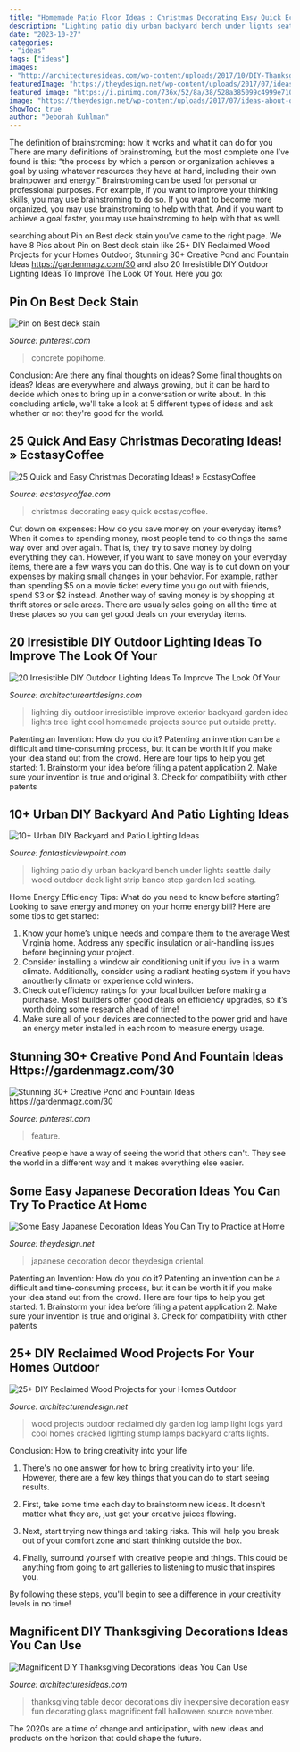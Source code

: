 ```yaml
---
title: "Homemade Patio Floor Ideas : Christmas Decorating Easy Quick Ecstasycoffee"
description: "Lighting patio diy urban backyard bench under lights seattle daily wood outdoor deck light strip banco step garden led seating"
date: "2023-10-27"
categories:
- "ideas"
tags: ["ideas"]
images:
- "http://architecturesideas.com/wp-content/uploads/2017/10/DIY-Thanksgiving-Decorations-5.jpg"
featuredImage: "https://theydesign.net/wp-content/uploads/2017/07/ideas-about-oriental-style-on-pinterest-oriental-decor-oriental-regarding-japanese-decoration-ideas-some-easy-japanese-decoration-ideas-you-can-try-to-practice-at-home.jpg"
featured_image: "https://i.pinimg.com/736x/52/8a/38/528a385099c4999e710bd1f27e1fa0a7.jpg"
image: "https://theydesign.net/wp-content/uploads/2017/07/ideas-about-oriental-style-on-pinterest-oriental-decor-oriental-regarding-japanese-decoration-ideas-some-easy-japanese-decoration-ideas-you-can-try-to-practice-at-home.jpg"
ShowToc: true
author: "Deborah Kuhlman"
---
```



The definition of brainstroming: how it works and what it can do for you
There are many definitions of brainstroming, but the most complete one I’ve found is this: “the process by which a person or organization achieves a goal by using whatever resources they have at hand, including their own brainpower and energy.” Brainstroming can be used for personal or professional purposes. For example, if you want to improve your thinking skills, you may use brainstroming to do so. If you want to become more organized, you may use brainstroming to help with that. And if you want to achieve a goal faster, you may use brainstroming to help with that as well.

	

		
searching about Pin on Best deck stain you've came to the right page. We have 8 Pics about Pin on Best deck stain like 25+ DIY Reclaimed Wood Projects for your Homes Outdoor, Stunning 30+ Creative Pond and Fountain Ideas https://gardenmagz.com/30 and also 20 Irresistible DIY Outdoor Lighting Ideas To Improve The Look Of Your. Here you go:
		
    
## Pin On Best Deck Stain

<img loading=lazy src="https://i.pinimg.com/736x/52/8a/38/528a385099c4999e710bd1f27e1fa0a7.jpg" onerror="this.onerror=null;this.src='https://tse3.mm.bing.net/th?id=OIP.inHHs3cetoafExNdFFddnQHaNK&amp;pid=15.1';" alt="Pin on Best deck stain">

_Source: pinterest.com_

>concrete popihome. 

	

Conclusion: Are there any final thoughts on ideas?
Some final thoughts on ideas? Ideas are everywhere and always growing, but it can be hard to decide which ones to bring up in a conversation or write about. In this concluding article, we'll take a look at 5 different types of ideas and ask whether or not they're good for the world.

    
## 25 Quick And Easy Christmas Decorating Ideas! » EcstasyCoffee

<img loading=lazy src="https://i0.wp.com/www.ecstasycoffee.com/wp-content/uploads/2016/10/Christmas-Decorating-37.jpg" onerror="this.onerror=null;this.src='https://tse2.mm.bing.net/th?id=OIP.hItVLx4u6fXZKtQGQAk-YQHaLH&amp;pid=15.1';" alt="25 Quick and Easy Christmas Decorating Ideas! » EcstasyCoffee">

_Source: ecstasycoffee.com_

>christmas decorating easy quick ecstasycoffee. 

	

Cut down on expenses: How do you save money on your everyday items?
When it comes to spending money, most people tend to do things the same way over and over again. That is, they try to save money by doing everything they can. However, if you want to save money on your everyday items, there are a few ways you can do this. One way is to cut down on your expenses by making small changes in your behavior. For example, rather than spending $5 on a movie ticket every time you go out with friends, spend $3 or $2 instead. Another way of saving money is by shopping at thrift stores or sale areas. There are usually sales going on all the time at these places so you can get good deals on your everyday items.

    
## 20 Irresistible DIY Outdoor Lighting Ideas To Improve The Look Of Your

<img loading=lazy src="http://www.architectureartdesigns.com/wp-content/uploads/2016/08/7-26.jpg" onerror="this.onerror=null;this.src='https://tse4.mm.bing.net/th?id=OIP.hyZ0x5GbRPb8qVwShn9H3QHaKm&amp;pid=15.1';" alt="20 Irresistible DIY Outdoor Lighting Ideas To Improve The Look Of Your">

_Source: architectureartdesigns.com_

>lighting diy outdoor irresistible improve exterior backyard garden idea lights tree light cool homemade projects source put outside pretty. 

	

Patenting an Invention: How do you do it?
Patenting an invention can be a difficult and time-consuming process, but it can be worth it if you make your idea stand out from the crowd. Here are four tips to help you get started: 1. Brainstorm your idea before filing a patent application 
2. Make sure your invention is true and original 
3. Check for compatibility with other patents 

    
## 10+ Urban DIY Backyard And Patio Lighting Ideas

<img loading=lazy src="http://www.fantasticviewpoint.com/wp-content/uploads/2016/09/2835929776_e5c101de2d_b-634x948.jpg" onerror="this.onerror=null;this.src='https://tse2.mm.bing.net/th?id=OIP.iO0OUGeqeS2NBXdoobwE4gHaLE&amp;pid=15.1';" alt="10+ Urban DIY Backyard and Patio Lighting Ideas">

_Source: fantasticviewpoint.com_

>lighting patio diy urban backyard bench under lights seattle daily wood outdoor deck light strip banco step garden led seating. 

	

Home Energy Efficiency Tips: What do you need to know before starting?
Looking to save energy and money on your home energy bill? Here are some tips to get started: 
1. Know your home’s unique needs and compare them to the average West Virginia home. Address any specific insulation or air-handling issues before beginning your project. 
2. Consider installing a window air conditioning unit if you live in a warm climate. Additionally, consider using a radiant heating system if you have anoutherly climate or experience cold winters. 
3. Check out efficiency ratings for your local builder before making a purchase. Most builders offer good deals on efficiency upgrades, so it’s worth doing some research ahead of time! 
4. Make sure all of your devices are connected to the power grid and have an energy meter installed in each room to measure energy usage.

    
## Stunning 30+ Creative Pond And Fountain Ideas Https://gardenmagz.com/30

<img loading=lazy src="https://i.pinimg.com/736x/49/2c/0d/492c0d7c06a5d4b329401767b14c77e8.jpg" onerror="this.onerror=null;this.src='https://tse4.mm.bing.net/th?id=OIP.C-FaJBKHEZ9fcY6DAe4yOAHaK8&amp;pid=15.1';" alt="Stunning 30+ Creative Pond and Fountain Ideas https://gardenmagz.com/30">

_Source: pinterest.com_

>feature. 

	

Creative people have a way of seeing the world that others can't. They see the world in a different way and it makes everything else easier.

    
## Some Easy Japanese Decoration Ideas You Can Try To Practice At Home

<img loading=lazy src="https://theydesign.net/wp-content/uploads/2017/07/ideas-about-oriental-style-on-pinterest-oriental-decor-oriental-regarding-japanese-decoration-ideas-some-easy-japanese-decoration-ideas-you-can-try-to-practice-at-home.jpg" onerror="this.onerror=null;this.src='https://tse1.mm.bing.net/th?id=OIP.1d4kg9IzntVC5pcnZnDBqAHaFP&amp;pid=15.1';" alt="Some Easy Japanese Decoration Ideas You Can Try to Practice at Home">

_Source: theydesign.net_

>japanese decoration decor theydesign oriental. 

	

Patenting an Invention: How do you do it?
Patenting an invention can be a difficult and time-consuming process, but it can be worth it if you make your idea stand out from the crowd. Here are four tips to help you get started: 1. Brainstorm your idea before filing a patent application 
2. Make sure your invention is true and original 
3. Check for compatibility with other patents 

    
## 25+ DIY Reclaimed Wood Projects For Your Homes Outdoor

<img loading=lazy src="http://cdn.architecturendesign.net/wp-content/uploads/2015/05/AD-Outdoor-Reclaimed-Wood-Projects-2.jpg" onerror="this.onerror=null;this.src='https://tse3.mm.bing.net/th?id=OIP.0mmlY4TGyNcGmOzJRxWhHQHaLL&amp;pid=15.1';" alt="25+ DIY Reclaimed Wood Projects for your Homes Outdoor">

_Source: architecturendesign.net_

>wood projects outdoor reclaimed diy garden log lamp light logs yard cool homes cracked lighting stump lamps backyard crafts lights. 

	

Conclusion: How to bring creativity into your life
1. There's no one answer for how to bring creativity into your life. However, there are a few key things that you can do to start seeing results.
2. First, take some time each day to brainstorm new ideas. It doesn't matter what they are, just get your creative juices flowing.

3. Next, start trying new things and taking risks. This will help you break out of your comfort zone and start thinking outside the box.

4. Finally, surround yourself with creative people and things. This could be anything from going to art galleries to listening to music that inspires you.

By following these steps, you'll begin to see a difference in your creativity levels in no time!

    
## Magnificent DIY Thanksgiving Decorations Ideas You Can Use

<img loading=lazy src="http://architecturesideas.com/wp-content/uploads/2017/10/DIY-Thanksgiving-Decorations-5.jpg" onerror="this.onerror=null;this.src='https://tse1.mm.bing.net/th?id=OIP.cPwCyoL6VgsHSgnVl6ji8AHaEu&amp;pid=15.1';" alt="Magnificent DIY Thanksgiving Decorations Ideas You Can Use">

_Source: architecturesideas.com_

>thanksgiving table decor decorations diy inexpensive decoration easy fun decorating glass magnificent fall halloween source november. 

	

The 2020s are a time of change and anticipation, with new ideas and products on the horizon that could shape the future.

